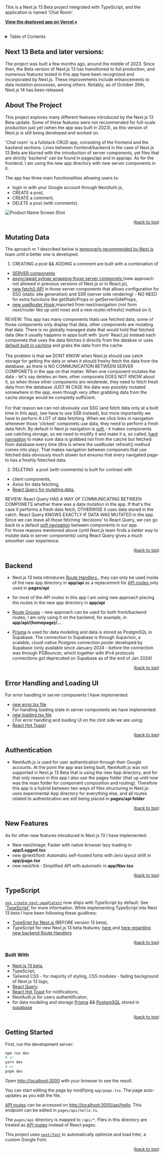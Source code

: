 This is a Next.js 13 Beta project integrated with TypeScript, and the application is named 'Chat Room'.
<a name="readme-top"></a>

<div align="left">
<p>
   <a href="https://testing-next-13-beta-typescript-tailwind-prisma.vercel.app/"><strong>View the deployed app on Vercel »</strong></a>
    <br />
        <br />
   
  </p>
</div>

<!-- TABLE OF CONTENTS -->
<details>
  <summary>Table of Contents</summary>
  <ol>
  <li><a href="#next-13-beta-and-later-versions">Next.js 13 Beta and later versions</a></li>
    <li><a href="#about-the-project">About The Project</a></li>
    <li><a href="#mutating-data">Mutating Data with new Server Components</a></li>
    <li><a href="#backend">Backend an new Route Handlers</a></li>
       <li><a href="#error-handling-and-loading-ui">Error handling and Loading UI</a></li>
         <li><a href="#authentication">Authentication with NextAuth.js</a></li>
     <li><a href="#new-features">Other new features used in the app</a></li>
      <li><a href="#typescript">TypeScript</a></li>
    <li><a href="#built-with">Built With</a></li>
     <li><a href="#getting-started">Getting Started</a></li>
   
  </ol>
</details>

<!-- ABOUT THE PROJECT -->

## Next 13 Beta and later versions:

The project was built a few months ago, around the middle of 2023. Since then, the Beta version of Next.js 13 has transitioned to full production, and numerous features tested in this app have been recognized and incorporated by Next.js. These improvements include enhancements to data mutation processes, among others. Notably, as of October 26th, Next.js 14 has been released.

## About The Project

This project explores many different features introduced by the Next.js 13 Beta update. Some of these features were not recommended for full-scale production just yet (when the app was built in 2023), as this version of Next.js is still being developed and worked on.

'Chat room' is a fullstack CRUD app, consisting of the frontend and the backend sections. Lines between frontend/backend in the case of Next.js 13 Beta are blurred with the introduction of server components, yet files that are strictly 'backend' can be found in pages/api and in app/api. As for the frontend, I am using the new app directory with new server components in it.
<br />

The app has three main functionalities allowing users to:

- login in with your Google account through NextAuth.js,
- CREATE a post,
- CREATE a comment,
- DELETE a post (with comments).

![Product Name Screen Shot](public/next13beta.png)

<p align="right">(<a href="#readme-top">back to top</a>)</p>

## Mutating Data

The aproach nr 1 described below is <a href='https://beta.nextjs.org/docs/data-fetching/mutating'>temporarly recommended by Next.js </a> team until a better one is developed.
</br>

1. CREATING a post && ADDING a comment are built with a combination of

- <a href = 'https://beta.nextjs.org/docs/rendering/server-and-client-components'>SERVER components</a>
- <a href='https://beta.nextjs.org/docs/data-fetching/fetching#asyncawait-in-server-components'>async/await sytnax wrapping those server componets </a> (new approach not allowed in previous versions of Next.js or in React.js),
- <a href ='https://beta.nextjs.org/docs/data-fetching/fetching'> new fetch() API</a> in those server components that allows configuration for SSG (static site generation) and SSR (server side rendering) - NO NEED for extra functions like getStaticProps or getServerSideProps,
- <a href='https://beta.nextjs.org/docs/data-fetching/mutating'>new useRouter Hook </a> imported from next/navigation (not form next/router like up until now) and a new router.refresh() method on it.

REVIEW: This app has many components thats use fetched data, some of those components only display that data, other components are mutating that data. There is no globally managed state that would hold that fetched data (like it usually happens in apps built with 'pure' React.js) instead each componets that uses the data fetches it directly from the databse or uses <a href='https://beta.nextjs.org/docs/data-fetching/caching'>default built in caching</a> and grabs the data from the cache.
</br> </br>
The problem is that we DONT KNOW when Next.js should use catch storage for getting the data or when it should freshy fetch the data from the database, as there is NO COMMUNICATION BETWEEN SERVER COMPONETS in the app on that matter. When one component mutates the data - let's say deletes an item, other componets DOES NOT KNOW about it, so when those other components are renderede, they need to fetch fresh data from the database JUST IN CASE the data was possibly mutated somewhere in the app, even though very often grabbing data from the cache storage would be completly sufficient.  
</br>
For that reason we can not obviously use SSG (and fetch data only at a built time in this app), (we have to use SSR instead), but more importantly we have to perform A LOT of data fetching. When we click links in navigation whenever those 'clicked' componets use data, they need to perform a fresh data fetch. By default in Next.js navigation is <a href='https://beta.nextjs.org/docs/data-fetching/caching'>soft </a>- it makes components use catching storage, so we need to modify it and make it a, so called, <a href='https://beta.nextjs.org/docs/routing/linking-and-navigating#hard-navigation'>hard navigation</a> to make sure data is grabbed not from the catche but fetched from database every time (this is where the useRouter refresh() method comes into play). That makes navigation between componets that use fetched data obviously much slower but ensures that every navigated page-to has a freshly feteched data.

2. DELETING  a post (with comments) is built for contrast with

- client components,
- Axios for data fetching,
- <a href='https://tanstack.com/query/v3/'>React Query for mutating data.</a>

REVIEW:
React Query HAS A WAY OF COMMUNICATING BETWEEN COMPONETS whether there was a data mutation in the app. If that's the case it performs a fresh data fetch, OTHERWISE it uses data stored in the catch. React Query KNOWS EXACTLY IF DATA WAS MUTATED in the app.
</br>Since we can leave all those fetching 'decisions' to React Query, we can go back to a default <a href='https://beta.nextjs.org/docs/routing/linking-and-navigating#conditions-for-soft-navigation'>soft navigation</a> between components in our app.
</br>
For those reasons mentioned above (until Next.js team finds a better way to mutate data in server components) using React Query gives a much smoother user experience.

<p align="right">(<a href="#readme-top">back to top</a>)</p>

## Backend

- Next.js 13 beta introduces <a href='https://beta.nextjs.org/docs/routing/route-handlers'>Route Handlers </a>, they can only be used inside of the new app directory in <strong>app/api </strong>as a replacement for <a href='https://beta.nextjs.org/docs/data-fetching/api-routes'>API routes </a> only used in <strong>pages/api</strong>
- for most of the API routes in this app I am using new approach placing the routes in the new app directory in <strong>app/api </strong>

- <a href='https://beta.nextjs.org/docs/routing/defining-routes#route-groups'>Route Groups</a> - new approach can be used for both front/backend routes,
  I am only using it on the backend, for example, in <strong>app/api/(homepage)/...</strong>

- <a href='https://www.prisma.io/'>Prisma</a> is used for data modeling and data is stored as PostgreSQL in Supabase. The connection to Supabase is through Supavisor, a scalable, cloud-native Postgres connection pooler developed by Supabase (only available since January 2024 - before the connection was through PGBouncer, which together with IPv4 protocols connections got deprecated on Supabase as of the end of Jan 2024)

<p align="right">(<a href="#readme-top">back to top</a>)</p>

## Error Handling and Loading UI

For error handling in server components I have implemented:

- <a href='https://beta.nextjs.org/docs/routing/error-handling'>new error.tsx file</a> </br>
  For handling loading state in server components we have implemented:
- <a href='https://beta.nextjs.org/docs/routing/loading-ui'>new loading.tsx file</a> </br>
  ( For error handling and loading UI on the clint side we are using:
- <a href='https://react-hot-toast.com/'>React Hot Toast</a>)

<p align="right">(<a href="#readme-top">back to top</a>)</p>

## Authentication

- NextAuth.js is used for user authentication through their Google accounts. At the point the app was being built, NextAuth.js was not
supported in Next.js 13 Beta that is using the new App directory, and for that only reason in this app I also use the pages folder (that up until
now was the main folder for component composition and routing). Therefore this app is a hybrid between two ways of files structuring
in Next.js: uses experimental App directory for everything else, and all routes related to authentication are still being placed in <strong>pages/api folder</strong>

  <p align="right">(<a href="#readme-top">back to top</a>)</p>

## New Features

As for other new features introduced in Next.js 13 I have implemented:

- New next/image: Faster with native browser lazy loading in <strong>app/Logged.tsx</strong>
- new @next/font: Automatic self-hosted fonts with zero layout shift in <strong>app/page.tsx</strong>
- new next/link : Simplified API with automatic in <strong>app/Nav.tsx</strong>

<p align="right">(<a href="#readme-top">back to top</a>)</p>

## TypeScript

[`npx create-next-app@latest`](https://beta.nextjs.org/docs/installation) now ships with TypeScript by default. See ['TypeScript'](https://beta.nextjs.org/docs/configuring/typescript) for more information.
While implementing TypeScript into Next 13 beta I have been following these guidlines:

- <a href='https://nextjs.org/docs/basic-features/typescript'>TypeSript for Next.js </a> (BEFORE version 13 beta),
- TypeScript for new Next.js 13 beta features: <a href='https://beta.nextjs.org/docs/configuring/typescript'> here </a> and <a href='https://beta.nextjs.org/docs/routing/route-handlers#extended-nextrequest-and-nextresponse-apis'> here regarding new backend Route Handlers</a>

<p align="right">(<a href="#readme-top">back to top</a>)</p>

### Built With

- <a href='https://beta.nextjs.org/docs/getting-started'>Next.js 13 beta</a>,
- TypeScript,
- Tailwind CSS - for majority of styling,
  CSS modules - fading background of Next.js 13 logo,
- <a href='https://tanstack.com/query/v3/'>React Query</a>
- <a href='https://react-hot-toast.com/'>React Hot Toast</a> for notifications,
- NextAuth.js for users authentificaton,
- for data modeling and storage <a href='https://www.prisma.io/'>Prisma</a> && <a href='https://www.postgresql.org/'>PostgreSQL</a> stored in <a href='https://supabase.com/'>supabase</a>

<p align="right">(<a href="#readme-top">back to top</a>)</p>

## Getting Started

First, run the development server:

```bash
npm run dev
# or
yarn dev
# or
pnpm dev
```

Open [http://localhost:3000](http://localhost:3000) with your browser to see the result.

You can start editing the page by modifying `app/page.tsx`. The page auto-updates as you edit the file.

[API routes](https://nextjs.org/docs/api-routes/introduction) can be accessed on [http://localhost:3000/api/hello](http://localhost:3000/api/hello). This endpoint can be edited in `pages/api/hello.ts`.

The `pages/api` directory is mapped to `/api/*`. Files in this directory are treated as [API routes](https://nextjs.org/docs/api-routes/introduction) instead of React pages.

This project uses [`next/font`](https://nextjs.org/docs/basic-features/font-optimization) to automatically optimize and load Inter, a custom Google Font.

<p align="right">(<a href="#readme-top">back to top</a>)</p>

[linkedin-shield]: https://img.shields.io/badge/-LinkedIn-black.svg?style=for-the-badge&logo=linkedin&colorB=555
[linkedin-url]: https://www.linkedin.com/in/tomasz-s-069249244/
[product-screenshot]: images/screenshot.png
[next.js]: https://img.shields.io/badge/next.js-000000?style=for-the-badge&logo=nextdotjs&logoColor=white
[next-url]: https://nextjs.org/
[react.js]: https://img.shields.io/badge/React-20232A?style=for-the-badge&logo=react&logoColor=61DAFB
[react-url]: https://reactjs.org/
[vue.js]: https://img.shields.io/badge/Vue.js-35495E?style=for-the-badge&logo=vuedotjs&logoColor=4FC08D
[vue-url]: https://vuejs.org/
[angular.io]: https://img.shields.io/badge/Angular-DD0031?style=for-the-badge&logo=angular&logoColor=white
[angular-url]: https://angular.io/
[svelte.dev]: https://img.shields.io/badge/Svelte-4A4A55?style=for-the-badge&logo=svelte&logoColor=FF3E00
[svelte-url]: https://svelte.dev/
[laravel.com]: https://img.shields.io/badge/Laravel-FF2D20?style=for-the-badge&logo=laravel&logoColor=white
[laravel-url]: https://laravel.com
[bootstrap.com]: https://img.shields.io/badge/Bootstrap-563D7C?style=for-the-badge&logo=bootstrap&logoColor=white
[bootstrap-url]: https://getbootstrap.com
[jquery.com]: https://img.shields.io/badge/jQuery-0769AD?style=for-the-badge&logo=jquery&logoColor=white
[jquery-url]: https://jquery.com
